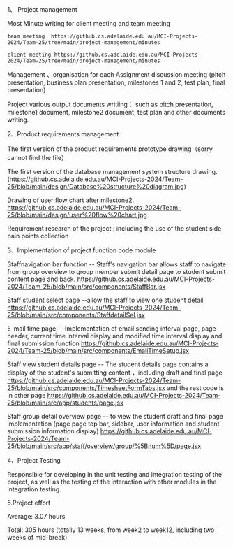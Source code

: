 
1、 Project management

  Most Minute writing for client meeting and team meeting 
  
    team meeting  https://github.cs.adelaide.edu.au/MCI-Projects-2024/Team-25/tree/main/project-management/minutes

    client meeting https://github.cs.adelaide.edu.au/MCI-Projects-2024/Team-25/tree/main/project-management/minutes

  
  Management 、organisation for each Assignment discussion meeting (pitch presentation, business plan presentation, milestones 1 and 2,  test plan, final presentation)
  
  Project various output documents writiing： such as pitch presentation, milestone1 document, milestone2 document, test plan and other documents writing.
  
  
  
  
2、Product requirements management

  The first version of the product requirements prototype drawing（sorry cannot find the file）
  
  The first version of the database management system structure drawing. (https://github.cs.adelaide.edu.au/MCI-Projects-2024/Team-25/blob/main/design/Database%20structure%20diagram.jpg)
  
  Drawing of user flow chart after milestone2.   https://github.cs.adelaide.edu.au/MCI-Projects-2024/Team-25/blob/main/design/user%20flow%20chart.jpg 
  
  Requirement research of the project : including the use of the student side pain points collection 
  
  
 
  
 3、Implementation of project function code module
  

   Staffnavigation bar function	-- Staff's navigation bar allows staff to navigate from group overview to group member submit detail page to student submit content page and   back. https://github.cs.adelaide.edu.au/MCI-Projects-2024/Team-25/blob/main/src/components/StaffBar.jsx
   
  Staff  student select page --allow the staff to view one student detail https://github.cs.adelaide.edu.au/MCI-Projects-2024/Team-25/blob/main/src/components/StaffdetailSel.jsx

  E-mail time page  -- Implementation of email sending interval page, page header,    current time interval display and modified time interval display and final submission   function  https://github.cs.adelaide.edu.au/MCI-Projects-2024/Team-25/blob/main/src/components/EmailTimeSetup.jsx

 Staff view student details page -- The student details page contains a display of the student's submitting content ，including draft and final page  https://github.cs.adelaide.edu.au/MCI-Projects-2024/Team-25/blob/main/src/components/TimesheetFormTabs.jsx 
and the rest code is in other page  https://github.cs.adelaide.edu.au/MCI-Projects-2024/Team-25/blob/main/src/app/students/page.jsx
 
Staff group detail overview page  -- to view the student draft and final page implementation (page page top bar, sidebar, user information and student submission            information display)  https://github.cs.adelaide.edu.au/MCI-Projects-2024/Team-25/blob/main/src/app/staff/overview/group/%5Bnum%5D/page.jsx
   
   
4、Project Testing	

Responsible for developing in the unit testing and integration testing of the project, as well as the testing of the interaction with other modules in the integration testing.


5.Project effort 

Average: 3.07 hours

Total: 305 hours (totally 13 weeks, from week2 to week12, including two weeks of mid-break)

 
  
  
   
 
